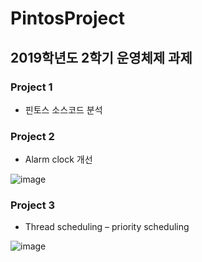 # PintosProject

## 2019학년도 2학기 운영체제 과제

### Project 1 
- 핀토스 소스코드 분석
### Project 2
- Alarm clock 개선

![image](https://user-images.githubusercontent.com/53117014/87047352-5bf41700-c235-11ea-9c72-fa33b5ae6c51.png)

### Project 3
- Thread scheduling – priority scheduling

![image](https://user-images.githubusercontent.com/53117014/87047582-abd2de00-c235-11ea-811d-4fc36ac620af.png)
